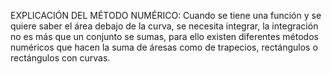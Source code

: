 EXPLICACIÓN DEL MÉTODO NUMÉRICO:
Cuando se tiene una función y se quiere saber el área debajo de la curva, se necesita integrar, la integración no es más que un
conjunto se sumas, para ello existen diferentes métodos numéricos que hacen la suma de áresas como de trapecios, rectángulos o 
rectángulos con curvas.
